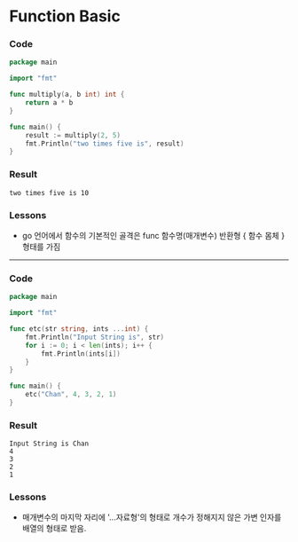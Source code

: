 # Function Basic

### Code
```go
package main

import "fmt"

func multiply(a, b int) int {
	return a * b
}

func main() {
	result := multiply(2, 5)
	fmt.Println("two times five is", result)
}
```
### Result
```
two times five is 10
```
### Lessons
- go 언어에서 함수의 기본적인 골격은 func 함수명(매개변수) 반환형 { 함수 몸체 } 형태를 가짐

---

### Code
```go
package main

import "fmt"

func etc(str string, ints ...int) {
	fmt.Println("Input String is", str)
	for i := 0; i < len(ints); i++ {
		fmt.Println(ints[i])
	}
}

func main() {
	etc("Chan", 4, 3, 2, 1)
}
```
### Result
```
Input String is Chan
4
3
2
1
```
### Lessons
- 매개변수의 마지막 자리에 '...자료형'의 형태로 개수가 정해지지 않은 가변 인자를 배열의 형태로 받음.
